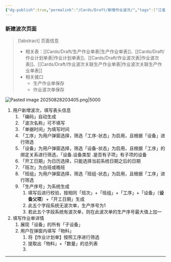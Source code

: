 ```yaml
---
{"dg-publish":true,"permalink":"/Cards/Draft/新增作业波次/","tags":["江淮毅昌/蝶创I-MES/MES"]}
---
```



### 新建波次页面


> [!abstract] 页面信息
> - 相关表：[[Cards/Draft/生产作业单表\|生产作业单表]]、[[Cards/Draft/作业计划单表\|作业计划单表]]、[[Cards/Draft/作业波次表\|作业波次表]]、[[Cards/Draft/作业波次关联生产作业单表\|作业波次关联生产作业单表]]
> - 相关接口
> 	- 生产作业单保存
> 	- 作业波次单保存

![Pasted image 20250828203405.png|5000](/img/user/Extras/Attachments/Pasted%20image%2020250828203405.png)

1. 用户新增波次，填写表头信息
	1. 「编码」自动生成
	2. 「波次名称」可不填写
	3. 「单据时间」为填写时间
	4. 「工序」为用户弹窗选择，筛选「工序-状态」为启用，且根据「设备」进行筛选
	5. 「设备」为用户弹窗选择，筛选「设备-状态」为启用，且根据「工序」的绑定关系进行筛选，「设备.设备类型 .是否有子项」有子项的设备
	6. 「开工日期」为日历选择，只能选择当前系统日期之后的日期
	7. 「班次」为白班或晚班
	8. 「班组」为用户弹窗选择，筛选「班组-状态」为启用，且根据「工序」进行筛选
	9. 「生产序号」为系统生成
		1. 填写后进行校验，按相同「班次」+「班组」+「工序」+「设备」（**设备父项**）+「开工日期」生成
		2. 此五个字段系统无波次单，生产序号为1
		3. 若此五个字段系统有波次单，则在此波次单的生产序号最大值上加一
2. 填写作业单详情
	1. 展现「设备」的所有「子设备」
	2. 用户在弹窗内填写「物料」
		1. 将【作业计划单】按照工序进行筛选
		2. 提取出「物料」+「数量」的总列表
		3. 
---

